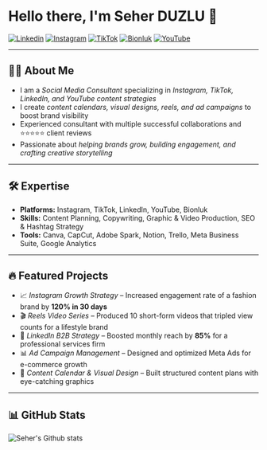 # Hello there, I'm Seher DUZLU 👋

[![Linkedin](https://img.shields.io/badge/LinkedIn-0A66C2?style=for-the-badge&logo=linkedin&logoColor=white)](https://www.linkedin.com/in/seher-duzlu-b97439211/)
[![Instagram](https://img.shields.io/badge/Instagram-E4405F?style=for-the-badge&logo=instagram&logoColor=white)](https://www.instagram.com/seherduzluu/)
[![TikTok](https://img.shields.io/badge/TikTok-000000?style=for-the-badge&logo=tiktok&logoColor=white)](https://www.tiktok.com/@afaroz00?_t=ZS-8zLVd76lHIV&_r=1)
[![Bionluk](https://img.shields.io/badge/Bionluk-FF6600?style=for-the-badge&logo=freelancer&logoColor=white)](https://bionluk.com/seherduzlu)
[![YouTube](https://img.shields.io/badge/YouTube-FF0000?style=for-the-badge&logo=youtube&logoColor=white)](https://www.youtube.com/@sdanismanlik01)

---

## 👩‍💼 About Me
- I am a *Social Media Consultant* specializing in *Instagram, TikTok, LinkedIn, and YouTube content strategies*  
- I create *content calendars, visual designs, reels, and ad campaigns* to boost brand visibility  
- Experienced consultant with multiple successful collaborations and ⭐⭐⭐⭐⭐ client reviews  
- Passionate about *helping brands grow, building engagement, and crafting creative storytelling*  

---

## 🛠 Expertise
- **Platforms:** Instagram, TikTok, LinkedIn, YouTube, Bionluk  
- **Skills:** Content Planning, Copywriting, Graphic & Video Production, SEO & Hashtag Strategy  
- **Tools:** Canva, CapCut, Adobe Spark, Notion, Trello, Meta Business Suite, Google Analytics  

---

## 🔥 Featured Projects
- 📈 *Instagram Growth Strategy* – Increased engagement rate of a fashion brand by **120% in 30 days**  
- 🎬 *Reels Video Series* – Produced 10 short-form videos that tripled view counts for a lifestyle brand  
- 👥 *LinkedIn B2B Strategy* – Boosted monthly reach by **85%** for a professional services firm  
- 📊 *Ad Campaign Management* – Designed and optimized Meta Ads for e-commerce growth  
- 🎨 *Content Calendar & Visual Design* – Built structured content plans with eye-catching graphics  

---

## 📊 GitHub Stats
![Seher's Github stats](https://github-readme-stats.vercel.app/api?username=SeherDuzlu&show_icons=true&theme=radical)
